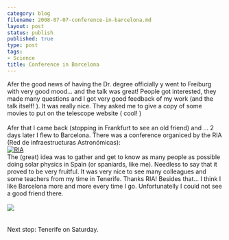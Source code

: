 ```yaml
--- 
category: blog
filename: 2008-07-07-conference-in-barcelona.md
layout: post
status: publish
published: true
type: post
tags: 
- Science
title: Conference in Barcelona
---
```

Afer the good news of having the Dr. degree officially y went to Freiburg with very good mood... and the talk was great! People got interested, they made many questions and I got very good feedback of my work (and the talk itself! ). It was really nice. They asked me to give a copy of some movies to put on the telescope website ( cool! )<br /><br />Afer that I came back (stopping in Frankfurt to see an old friend) and ... 2 days later I flew to Barcelona. There was a conference organiced by the RIA (Red de infraestructuras Astronómicas):<br /><a href="http://www.riastronomia.es/opencms/opencms/index.jsp"><img src="http://www.grabup.com/uploads/f867ec59ad119d355131b02a83288574.jpg" border="0" alt="RIA" /></a><br />The (great) idea was to gather and get to know as many people as possible doing solar physics in Spain (or spaniards, like me). Needless to say that it proved to be very fruitful. It was very nice to see many colleagues and some teachers from my time in Tenerife. Thanks RIA! Besides that... I think I like Barcelona more and more every time I go. Unfortunatelly I could not see a good friend there.<br /><br /><a href="http://bp3.blogger.com/_I9rCc9BaIkw/SHHVUdBjYoI/AAAAAAAABbw/bH_CN1OMDS8/s1600-h/P7020028_r.jpg"><img src="http://bp3.blogger.com/_I9rCc9BaIkw/SHHVUdBjYoI/AAAAAAAABbw/bH_CN1OMDS8/s320/P7020028_r.jpg" border="0" /></a><br /><br /><br />Next stop: Tenerife on Saturday.
